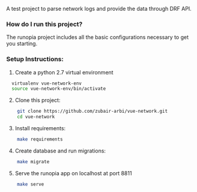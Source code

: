 A test project to parse network logs and provide the data through DRF API.

### How do I run this project?

The runopia project includes all the basic configurations necessary to get you starting.

### Setup Instructions:

1. Create a python 2.7 virtual environment

```bash
  virtualenv vue-network-env
  source vue-network-env/bin/activate
```
2. Clone this project:

```bash
    git clone https://github.com/zubair-arbi/vue-network.git
    cd vue-network
```
3. Install requirements:

```bash
    make requirements
```
4. Create database and run migrations:

```bash
    make migrate
```
5. Serve the runopia app on localhost at port 8811

```bash
    make serve
```
